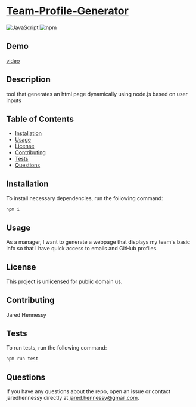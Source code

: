 # [Team-Profile-Generator](https://github.com/jaredhennessy/Team-Profile-Generator)

![JavaScript](https://img.shields.io/static/v1?label=made%20with&message=JavaScript&color=primary) ![npm](https://img.shields.io/static/v1?label=npm&message=v6.14.4&color=informational)

## Demo

[video](https://drive.google.com/file/d/1fxgwF9eGcqQPzyXcXW_BxllDXgp6n0Lg/view)

## Description

tool that generates an html page dynamically using node.js based on user inputs

## Table of Contents

- [Installation](#installation)
- [Usage](#usage)
- [License](#license)
- [Contributing](#contributing)
- [Tests](#tests)
- [Questions](#questions)

## Installation

To install necessary dependencies, run the following command:

```
npm i
```

## Usage

As a manager, I want to generate a webpage that displays my team's basic info so that I have quick access to emails and GitHub profiles.

## License

This project is unlicensed for public domain us.

## Contributing

Jared Hennessy​

## Tests

To run tests, run the following command:

```
npm run test
```

## Questions

If you have any questions about the repo, open an issue or contact jaredhennessy directly at [jared.hennessy@gmail.com](jared.hennessy@gmail.com).
